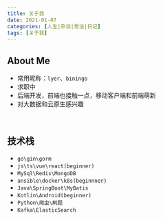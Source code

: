 ```yaml
---
title: 关于我
date: 2021-01-07
categories: [人生|杂谈|想法|日记]
tags: [关于我]
---
```




## About Me

- 常用昵称：`lyer`、`biningo`  
- 求职中
- 后端开发，前端也接触一点，移动客户端和前端萌新
- 对大数据和云原生感兴趣

<br>

## 技术栈

-  `go\gin\gorm` 
-  `js\ts\vue\react(beginner)` 
-  `MySql\Redis\MongoDB`
-  `ansible\docker\k8s(beginnner)`
-  `Java\SpringBoot\MyBatis`
-  `Kotlin\Android(beginner)`
-  `Python\爬虫\刷题`
-  `Kafka\ElasticSearch`

